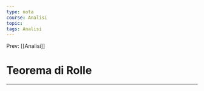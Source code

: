 ```yaml
---
type: nota
course: Analisi
topic: 
tags: Analisi
---
```


Prev: [[Analisi]]

# Teorema di Rolle
---
